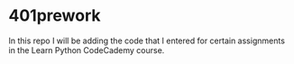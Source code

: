 # 401prework

In this repo I will be adding the code that I entered for certain assignments in the Learn Python CodeCademy course.